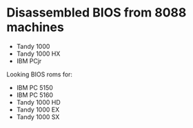 # Disassembled BIOS from 8088 machines

*   Tandy 1000
*   Tandy 1000 HX
*   IBM PCjr


Looking BIOS roms for:

*   IBM PC 5150
*   IBM PC 5160
*   Tandy 1000 HD
*   Tandy 1000 EX
*   Tandy 1000 SX
